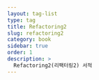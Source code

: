 ```yaml
---
layout: tag-list
type: tag
title: Refactoring2
slug: refactoring2
category: book
sidebar: true
order: 1
description: >
  Refactoring2(리팩터링2) 서적
---
```

